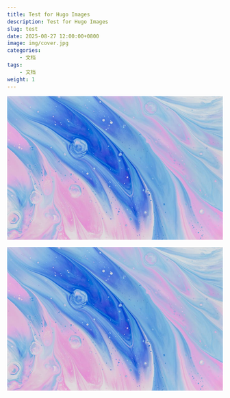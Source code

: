 ```yaml
---
title: Test for Hugo Images
description: Test for Hugo Images
slug: test
date: 2025-08-27 12:00:00+0800
image: img/cover.jpg
categories:
    - 文档
tags:
    - 文档
weight: 1
---
```


![Test 1](img/test.jpg)

![Test 2](img/test.jpg?width=300)